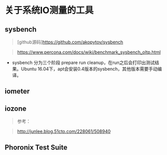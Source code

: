 # 关于系统IO测量的工具

## sysbench

> [github源码]https://github.com/akopytov/sysbench

> https://www.percona.com/docs/wiki/benchmark_sysbench_oltp.html

* sysbench 分为三个阶段 prepare run cleanup，在run之后会打印出测试结果。Ubuntu 16.04下，apt会安装0.4版本的sysbench，其他版本需要手动编译。




## iometer


## iozone
> 参考：

> http://junlee.blog.51cto.com/228061/508940

## Phoronix Test Suite